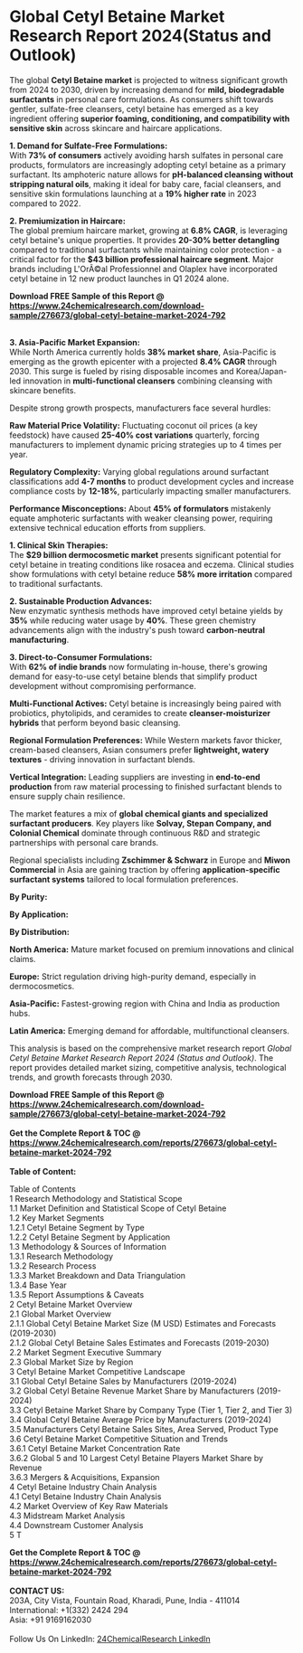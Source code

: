 <h1>Global Cetyl Betaine Market Research Report 2024(Status and Outlook)</h1><p>The global <strong>Cetyl Betaine market</strong> is projected to witness significant growth from 2024 to 2030, driven by increasing demand for <strong>mild, biodegradable surfactants</strong> in personal care formulations. As consumers shift towards gentler, sulfate-free cleansers, cetyl betaine has emerged as a key ingredient offering <strong>superior foaming, conditioning, and compatibility with sensitive skin</strong> across skincare and haircare applications.</p><p><strong>1. Demand for Sulfate-Free Formulations:</strong><br>
With <strong>73% of consumers</strong> actively avoiding harsh sulfates in personal care products, formulators are increasingly adopting cetyl betaine as a primary surfactant. Its amphoteric nature allows for <strong>pH-balanced cleansing without stripping natural oils</strong>, making it ideal for baby care, facial cleansers, and sensitive skin formulations launching at a <strong>19% higher rate</strong> in 2023 compared to 2022.</p><p><strong>2. Premiumization in Haircare:</strong><br>
The global premium haircare market, growing at <strong>6.8% CAGR</strong>, is leveraging cetyl betaine's unique properties. It provides <strong>20-30% better detangling</strong> compared to traditional surfactants while maintaining color protection - a critical factor for the <strong>$43 billion professional haircare segment</strong>. Major brands including L'OrÃ©al Professionnel and Olaplex have incorporated cetyl betaine in 12 new product launches in Q1 2024 alone.</p><div><b>Download FREE Sample of this Report @ 
            <a href="https://www.24chemicalresearch.com/download-sample/276673/global-cetyl-betaine-market-2024-792">
            https://www.24chemicalresearch.com/download-sample/276673/global-cetyl-betaine-market-2024-792</a></b></div><br><p><strong>3. Asia-Pacific Market Expansion:</strong><br>
While North America currently holds <strong>38% market share</strong>, Asia-Pacific is emerging as the growth epicenter with a projected <strong>8.4% CAGR</strong> through 2030. This surge is fueled by rising disposable incomes and Korea/Japan-led innovation in <strong>multi-functional cleansers</strong> combining cleansing with skincare benefits.</p><p>Despite strong growth prospects, manufacturers face several hurdles:</p><p><strong>Raw Material Price Volatility:</strong> Fluctuating coconut oil prices (a key feedstock) have caused <strong>25-40% cost variations</strong> quarterly, forcing manufacturers to implement dynamic pricing strategies up to 4 times per year.</p><p><strong>Regulatory Complexity:</strong> Varying global regulations around surfactant classifications add <strong>4-7 months</strong> to product development cycles and increase compliance costs by <strong>12-18%</strong>, particularly impacting smaller manufacturers.</p><p><strong>Performance Misconceptions:</strong> About <strong>45% of formulators</strong> mistakenly equate amphoteric surfactants with weaker cleansing power, requiring extensive technical education efforts from suppliers.</p><p><strong>1. Clinical Skin Therapies:</strong><br>
The <strong>$29 billion dermocosmetic market</strong> presents significant potential for cetyl betaine in treating conditions like rosacea and eczema. Clinical studies show formulations with cetyl betaine reduce <strong>58% more irritation</strong> compared to traditional surfactants.</p><p><strong>2. Sustainable Production Advances:</strong><br>
New enzymatic synthesis methods have improved cetyl betaine yields by <strong>35%</strong> while reducing water usage by <strong>40%</strong>. These green chemistry advancements align with the industry's push toward <strong>carbon-neutral manufacturing</strong>.</p><p><strong>3. Direct-to-Consumer Formulations:</strong><br>
With <strong>62% of indie brands</strong> now formulating in-house, there's growing demand for easy-to-use cetyl betaine blends that simplify product development without compromising performance.</p><p><strong>Multi-Functional Actives:</strong> Cetyl betaine is increasingly being paired with probiotics, phytolipids, and ceramides to create <strong>cleanser-moisturizer hybrids</strong> that perform beyond basic cleansing.</p><p><strong>Regional Formulation Preferences:</strong> While Western markets favor thicker, cream-based cleansers, Asian consumers prefer <strong>lightweight, watery textures</strong> - driving innovation in surfactant blends.</p><p><strong>Vertical Integration:</strong> Leading suppliers are investing in <strong>end-to-end production</strong> from raw material processing to finished surfactant blends to ensure supply chain resilience.</p><p>The market features a mix of <strong>global chemical giants and specialized surfactant producers</strong>. Key players like <strong>Solvay, Stepan Company, and Colonial Chemical</strong> dominate through continuous R&amp;D and strategic partnerships with personal care brands.</p><p>Regional specialists including <strong>Zschimmer &amp; Schwarz</strong> in Europe and <strong>Miwon Commercial</strong> in Asia are gaining traction by offering <strong>application-specific surfactant systems</strong> tailored to local formulation preferences.</p><p><strong>By Purity:</strong></p><p><strong>By Application:</strong></p><p><strong>By Distribution:</strong></p><p><strong>North America:</strong> Mature market focused on premium innovations and clinical claims.</p><p><strong>Europe:</strong> Strict regulation driving high-purity demand, especially in dermocosmetics.</p><p><strong>Asia-Pacific:</strong> Fastest-growing region with China and India as production hubs.</p><p><strong>Latin America:</strong> Emerging demand for affordable, multifunctional cleansers.</p><p>This analysis is based on the comprehensive market research report <em>Global Cetyl Betaine Market Research Report 2024 (Status and Outlook)</em>. The report provides detailed market sizing, competitive analysis, technological trends, and growth forecasts through 2030.</p><div><b>Download FREE Sample of this Report @ 
            <a href="https://www.24chemicalresearch.com/download-sample/276673/global-cetyl-betaine-market-2024-792">
            https://www.24chemicalresearch.com/download-sample/276673/global-cetyl-betaine-market-2024-792</a></b></div><br><div><b>Get the Complete Report & TOC @ 
            <a href="https://www.24chemicalresearch.com/reports/276673/global-cetyl-betaine-market-2024-792">
            https://www.24chemicalresearch.com/reports/276673/global-cetyl-betaine-market-2024-792</a></b></div><br>
            <b>Table of Content:</b><p>Table of Contents<br />
1 Research Methodology and Statistical Scope<br />
1.1 Market Definition and Statistical Scope of Cetyl Betaine<br />
1.2 Key Market Segments<br />
1.2.1 Cetyl Betaine Segment by Type<br />
1.2.2 Cetyl Betaine Segment by Application<br />
1.3 Methodology & Sources of Information<br />
1.3.1 Research Methodology<br />
1.3.2 Research Process<br />
1.3.3 Market Breakdown and Data Triangulation<br />
1.3.4 Base Year<br />
1.3.5 Report Assumptions & Caveats<br />
2 Cetyl Betaine Market Overview<br />
2.1 Global Market Overview<br />
2.1.1 Global Cetyl Betaine Market Size (M USD) Estimates and Forecasts (2019-2030)<br />
2.1.2 Global Cetyl Betaine Sales Estimates and Forecasts (2019-2030)<br />
2.2 Market Segment Executive Summary<br />
2.3 Global Market Size by Region<br />
3 Cetyl Betaine Market Competitive Landscape<br />
3.1 Global Cetyl Betaine Sales by Manufacturers (2019-2024)<br />
3.2 Global Cetyl Betaine Revenue Market Share by Manufacturers (2019-2024)<br />
3.3 Cetyl Betaine Market Share by Company Type (Tier 1, Tier 2, and Tier 3)<br />
3.4 Global Cetyl Betaine Average Price by Manufacturers (2019-2024)<br />
3.5 Manufacturers Cetyl Betaine Sales Sites, Area Served, Product Type<br />
3.6 Cetyl Betaine Market Competitive Situation and Trends<br />
3.6.1 Cetyl Betaine Market Concentration Rate<br />
3.6.2 Global 5 and 10 Largest Cetyl Betaine Players Market Share by Revenue<br />
3.6.3 Mergers & Acquisitions, Expansion<br />
4 Cetyl Betaine Industry Chain Analysis<br />
4.1 Cetyl Betaine Industry Chain Analysis<br />
4.2 Market Overview of Key Raw Materials<br />
4.3 Midstream Market Analysis<br />
4.4 Downstream Customer Analysis<br />
5 T</p><div><b>Get the Complete Report & TOC @ 
            <a href="https://www.24chemicalresearch.com/reports/276673/global-cetyl-betaine-market-2024-792">
            https://www.24chemicalresearch.com/reports/276673/global-cetyl-betaine-market-2024-792</a></b></div><br><b>CONTACT US:</b><br>
            203A, City Vista, Fountain Road, Kharadi, Pune, India - 411014<br>
            International: +1(332) 2424 294<br>
            Asia: +91 9169162030 <br><br>
            Follow Us On LinkedIn: <a href="https://www.linkedin.com/company/24chemicalresearch/">24ChemicalResearch LinkedIn</a>